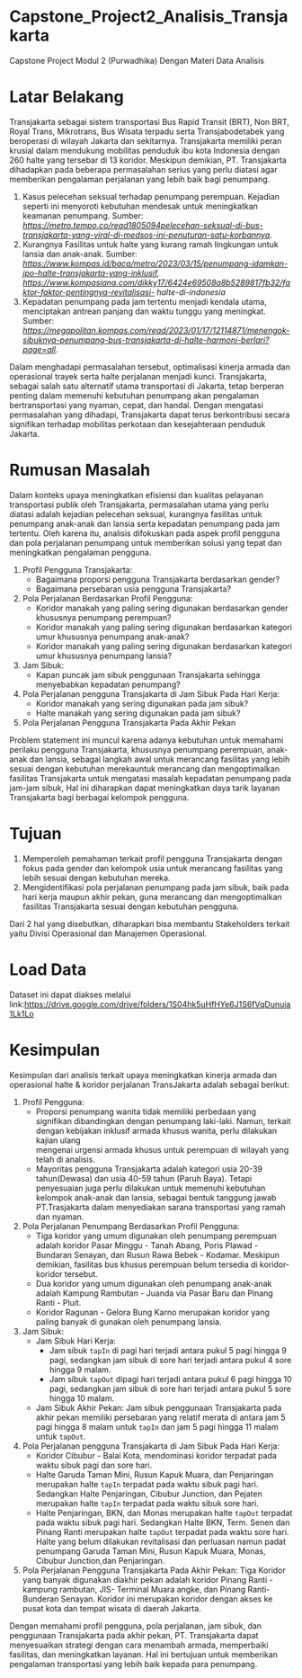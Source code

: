 # Capstone_Project2_Analisis_Transjakarta

Capstone Project Modul 2 (Purwadhika) Dengan Materi Data Analisis

# Latar Belakang

Transjakarta sebagai sistem transportasi Bus Rapid Transit (BRT), Non BRT, Royal Trans, Mikrotrans, Bus Wisata terpadu serta Transjabodetabek yang beroperasi di wilayah Jakarta dan sekitarnya. Transjakarta memiliki peran krusial dalam mendukung mobilitas penduduk ibu kota Indonesia dengan 260 halte yang tersebar di 13 koridor. Meskipun demikian, PT. Transjakarta dihadapkan pada beberapa permasalahan serius yang perlu diatasi agar memberikan pengalaman perjalanan yang lebih baik bagi penumpang.
  1. Kasus pelecehan seksual terhadap penumpang perempuan. Kejadian seperti ini menyoroti kebutuhan mendesak untuk meningkatkan keamanan penumpang. 
     Sumber: *https://metro.tempo.co/read1805094pelecehan-seksual-di-bus-transjakarta-yang-viral-di-medsos-ini-penuturan-satu-korbannya.*
  2. Kurangnya Fasilitas untuk halte yang kurang ramah lingkungan untuk lansia dan anak-anak.
     Sumber: *https://www.kompas.id/baca/metro/2023/03/15/penumpang-idamkan-jpo-halte-transjakarta-yang-inklusif, https://www.kompasiana.com/dikky17/6424e69508a8b5289817fb32/faktor-faktor-pentingnya-revitalisasi-        halte-di-indonesia*
  3. Kepadatan penumpang pada jam tertentu menjadi kendala utama, menciptakan antrean panjang dan waktu tunggu yang meningkat. 
     Sumber: *https://megapolitan.kompas.com/read/2023/01/17/12114871/menengok-sibuknya-penumpang-bus-transjakarta-di-halte-harmoni-berlari?page=all.*

Dalam menghadapi permasalahan tersebut, optimalisasi kinerja armada dan operasional trayek serta halte perjalanan menjadi kunci. Transjakarta, sebagai salah satu alternatif utama transportasi di Jakarta, tetap berperan penting dalam memenuhi kebutuhan penumpang akan pengalaman bertransportasi yang nyaman, cepat, dan handal. Dengan mengatasi permasalahan yang dihadapi, Transjakarta dapat terus berkontribusi secara signifikan terhadap mobilitas perkotaan dan kesejahteraan penduduk Jakarta.

# Rumusan Masalah

Dalam konteks upaya meningkatkan efisiensi dan kualitas pelayanan transportasi publik oleh Transjakarta, permasalahan utama yang perlu diatasi adalah kejadian pelecehan seksual, kurangnya fasilitas untuk penumpang anak-anak dan lansia serta kepadatan penumpang pada jam tertentu. Oleh karena itu, analisis difokuskan pada aspek profil pengguna dan pola perjalanan penumpang untuk memberikan solusi yang tepat dan meningkatkan pengalaman pengguna.

  1. Profil Pengguna Transjakarta:
     - Bagaimana proporsi pengguna Transjakarta berdasarkan gender?
     - Bagaimana persebaran usia pengguna Transjakarta?
  2. Pola Perjalanan Berdasarkan Profil Pengguna:
     - Koridor manakah yang paling sering digunakan berdasarkan gender khususnya penumpang perempuan?
     - Koridor manakah yang paling sering digunakan berdasarkan kategori umur khususnya penumpang anak-anak?
     - Koridor manakah yang paling sering digunakan berdasarkan kategori umur khususnya penumpang lansia?
  3. Jam Sibuk:
     - Kapan puncak jam sibuk penggunaan Transjakarta sehingga menyebabkan kepadatan penumpang?
  4. Pola Perjalanan pengguna Transjakarta di Jam Sibuk Pada Hari Kerja:
     - Koridor manakah yang sering digunakan pada jam sibuk?
     - Halte manakah yang sering digunakan pada jam sibuk?
  5. Pola Perjalanan Pengguna Transjakarta Pada Akhir Pekan
        
Problem statement ini muncul karena adanya kebutuhan untuk memahami perilaku pengguna Transjakarta, khususnya penumpang perempuan, anak-anak dan lansia, sebagai langkah awal untuk merancang fasilitas yang lebih sesuai dengan kebutuhan merekauntuk merancang dan mengoptimalkan fasilitas Transjakarta untuk mengatasi masalah kepadatan penumpang pada jam-jam sibuk, Hal ini diharapkan dapat meningkatkan daya tarik layanan Transjakarta bagi berbagai kelompok pengguna.

# Tujuan

1. Memperoleh pemahaman terkait profil pengguna Transjakarta dengan fokus pada gender dan kelompok usia untuk merancang fasilitas yang lebih sesuai dengan kebutuhan mereka.
2. Mengidentifikasi pola perjalanan penumpang pada jam sibuk, baik pada hari kerja maupun akhir pekan, guna merancang dan mengoptimalkan fasilitas Transjakarta sesuai dengan kebutuhan pengguna.

Dari 2 hal yang disebutkan, diharapkan bisa membantu Stakeholders terkait yaitu Divisi Operasional dan Manajemen Operasional. 

# Load Data

Dataset ini dapat diakses melalui link:https://drive.google.com/drive/folders/1S04hk5uHfHYe6J1S6fVqDunuja1Lk1Lo

# Kesimpulan

Kesimpulan dari analisis terkait upaya meningkatkan  kinerja armada dan operasional halte & koridor perjalanan TransJakarta adalah sebagai berikut:

  1. Profil Pengguna:
     - Proporsi penumpang wanita tidak memiliki perbedaan yang signifikan dibandingkan dengan penumpang laki-laki. Namun, terkait dengan kebijakan inklusif armada khusus wanita, perlu dilakukan kajian ulang     
       mengenai urgensi armada khusus untuk perempuan di wilayah yang telah di analisis.
     - Mayoritas pengguna Transjakarta adalah kategori usia 20-39 tahun(Dewasa) dan usia 40-59 tahun (Paruh Baya). Tetapi penyesuaian juga perlu dilakukan untuk memenuhi kebutuhan kelompok anak-anak dan lansia, 
       sebagai bentuk tanggung jawab PT.Trasjakarta dalam menyediakan sarana transportasi yang ramah dan nyaman.
  2. Pola Perjalanan Penumpang Berdasarkan Profil Pengguna:
     - Tiga koridor yang umum digunakan oleh penumpang perempuan adalah koridor Pasar Minggu - Tanah Abang, Poris Plawad - Bundaran Senayan, dan Rusun Rawa Bebek - Kodamar. Meskipun demikian, fasilitas bus khusus 
       perempuan belum tersedia di koridor-koridor tersebut.
     - Dua koridor yang umum digunakan oleh penumpang anak-anak adalah Kampung Rambutan - Juanda via Pasar Baru dan Pinang Ranti - Pluit.
     - Koridor Ragunan - Gelora Bung Karno merupakan koridor yang paling banyak di gunakan oleh penumpang lansia.
  3. Jam Sibuk:
     - Jam Sibuk Hari Kerja:
        - Jam sibuk `tapIn` di pagi hari terjadi antara pukul 5 pagi hingga 9 pagi, sedangkan jam sibuk di sore hari terjadi antara pukul 4 sore hingga 9 malam.
        - Jam sibuk `tapOut` dipagi hari terjadi antara pukul 6 pagi hingga 10 pagi, sedangkan jam sibuk di sore hari terjadi antara pukul 5 sore hingga 10 malam.
     - Jam Sibuk Akhir Pekan:
        Jam sibuk penggunaan Transjakarta pada akhir pekan memiliki persebaran yang relatif merata di antara jam 5 pagi hingga 8 malam untuk `tapIn` dan jam 5 pagi hingga 11 malam untuk `tapOut`.
  4. Pola Perjalanan pengguna Transjakarta di Jam Sibuk Pada Hari Kerja:
     - Koridor Cibubur - Balai Kota, mendominasi koridor terpadat pada waktu sibuk pagi dan sore hari.
     - Halte Garuda Taman Mini, Rusun Kapuk Muara, dan Penjaringan merupakan halte `tapIn` terpadat pada waktu sibuk pagi hari. Sedangkan Halte Penjaringan, Cibubur Junction, dan Pejaten merupakan halte `tapIn` 
       terpadat pada waktu sibuk sore hari. 
     - Halte Penjaringan, BKN, dan Monas merupakan halte `tapOut` terpadat pada waktu sibuk pagi hari. Sedangkan Halte BKN, Term. Senen dan Pinang Ranti merupakan halte `tapOut` terpadat pada waktu sore hari. 
       Halte yang belum dilakukan revitalisasi dan perluasan namun padat penumpang Garuda Taman Mini, Rusun Kapuk Muara, Monas, Cibubur Junction,dan Penjaringan.
  5. Pola Perjalanan Pengguna Transjakarta Pada Akhir Pekan:
    Tiga Koridor yang banyak digunakan diakhir pekan adalah koridor Pinang Ranti - kampung rambutan, JIS- Terminal Muara angke, dan Pinang Ranti-Bunderan Senayan. Koridor ini merupakan koridor dengan akses ke     
    pusat kota dan tempat wisata di daerah Jakarta.

Dengan memahami profil pengguna, pola perjalanan, jam sibuk, dan penggunaan Transjakarta pada akhir pekan, PT. Transjakarta dapat menyesuaikan strategi dengan cara menambah armada, memperbaiki fasilitas, dan meningkatkan layanan. Hal ini bertujuan untuk memberikan pengalaman transportasi yang lebih baik kepada para penumpang.
